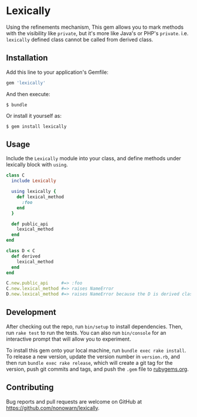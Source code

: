# Lexically

Using the refinements mechanism, This gem allows you to mark methods with the visibility like `private`, but it's more like Java's or PHP's `private`. i.e. `lexically` defined class cannot be called from derived class.

## Installation

Add this line to your application's Gemfile:

```ruby
gem 'lexically'
```

And then execute:

    $ bundle

Or install it yourself as:

    $ gem install lexically

## Usage

Include the `Lexically` module into your class, and define methods under lexically block with `using`.

```ruby
class C
  include Lexically

  using lexically {
    def lexical_method
      :foo
    end
  }

  def public_api
    lexical_method
  end
end

class D < C
  def derived
    lexical_method
  end
end

C.new.public_api     #=> :foo
C.new.lexical_method #=> raises NameError
D.new.lexical_method #=> raises NameError because the D is derived class
```

## Development

After checking out the repo, run `bin/setup` to install dependencies. Then, run `rake test` to run the tests. You can also run `bin/console` for an interactive prompt that will allow you to experiment.

To install this gem onto your local machine, run `bundle exec rake install`. To release a new version, update the version number in `version.rb`, and then run `bundle exec rake release`, which will create a git tag for the version, push git commits and tags, and push the `.gem` file to [rubygems.org](https://rubygems.org).

## Contributing

Bug reports and pull requests are welcome on GitHub at https://github.com/nonowarn/lexically.
